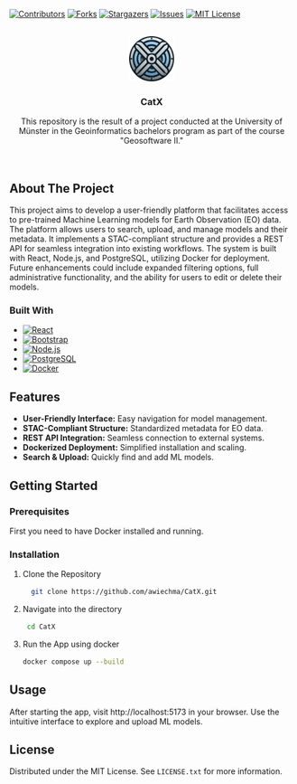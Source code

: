 <a id="readme-top"></a>

<!-- PROJECT SHIELDS -->

[![Contributors][contributors-shield]][contributors-url]
[![Forks][forks-shield]][forks-url]
[![Stargazers][stars-shield]][stars-url]
[![Issues][issues-shield]][issues-url]
[![MIT License][license-shield]][license-url]



<!-- PROJECT LOGO -->
<br />
<div align="center">
  <a href="https://github.com/awiechma/CatX">
    <img src="frontend/react/public/CatX_Logo.png" alt="Logo" width="80" height="80">
  </a>

  <h3 align="center">CatX</h3>

  <p align="center">
    This repository is the result of a project conducted at the University of Münster in the Geoinformatics bachelors program as part of the course "Geosoftware II."
    <br />
    <br />
    <br />
    
  </p>
</div>

<!-- ABOUT THE PROJECT -->
## About The Project

This project aims to develop a user-friendly platform that facilitates access to pre-trained Machine Learning models for Earth Observation (EO) data. The platform allows users to search, upload, and manage models and their metadata. It implements a STAC-compliant structure and provides a REST API for seamless integration into existing workflows. The system is built with React, Node.js, and PostgreSQL, utilizing Docker for deployment. Future enhancements could include expanded filtering options, full administrative functionality, and the ability for users to edit or delete their models.



### Built With
* [![React][React.js]][React-url]
* [![Bootstrap][Bootstrap.com]][Bootstrap-url]
* [![Node.js][Node.js]][Node-url]
* [![PostgreSQL][PostgreSQL]][PostgreSQL-url]
* [![Docker][Docker]][Docker-url]


## Features
- **User-Friendly Interface:** Easy navigation for model management.
- **STAC-Compliant Structure:** Standardized metadata for EO data.
- **REST API Integration:** Seamless connection to external systems.
- **Dockerized Deployment:** Simplified installation and scaling.
- **Search & Upload:** Quickly find and add ML models.


<!-- GETTING STARTED -->
## Getting Started

### Prerequisites

First you need to have Docker installed and running.

### Installation

1. Clone the Repository
   ```sh
     git clone https://github.com/awiechma/CatX.git
   ```
2. Navigate into the directory
   ```sh
    cd CatX
   ```
 
3. Run the App using docker
    ```sh
    docker compose up --build
   ```


<!-- USAGE EXAMPLES -->
## Usage

After starting the app, visit http://localhost:5173 in your browser. Use the intuitive interface to explore and upload ML models.


<!-- LICENSE -->
## License

Distributed under the MIT License. See `LICENSE.txt` for more information.


[contributors-shield]: https://img.shields.io/github/contributors/awiechma/CatX.svg?style=for-the-badge
[contributors-url]: https://github.com/awiechma/CatX/graphs/contributors
[forks-shield]: https://img.shields.io/github/forks/awiechma/CatX.svg?style=for-the-badge
[forks-url]: https://github.com/awiechma/CatX/network/members
[stars-shield]: https://img.shields.io/github/stars/awiechma/CatX.svg?style=for-the-badge
[stars-url]: https://github.com/awiechma/CatX/stargazers
[issues-shield]: https://img.shields.io/github/issues/awiechma/CatX.svg?style=for-the-badge
[issues-url]: https://github.com/awiechma/CatX/issues
[license-shield]: https://img.shields.io/github/license/awiechma/Catx?style=for-the-badge
[license-url]: LICENSE
[React.js]: https://img.shields.io/badge/React-20232A?style=for-the-badge&logo=react&logoColor=61DAFB
[React-url]: https://reactjs.org/
[Bootstrap.com]: https://img.shields.io/badge/Bootstrap-563D7C?style=for-the-badge&logo=bootstrap&logoColor=white
[Bootstrap-url]: https://getbootstrap.com
[Node.js]: https://img.shields.io/badge/Node.js-339933?style=for-the-badge&logo=node.js&logoColor=white
[Node-url]: https://nodejs.org/
[PostgreSQL]: https://img.shields.io/badge/PostgreSQL-336791?style=for-the-badge&logo=postgresql&logoColor=white
[PostgreSQL-url]: https://www.postgresql.org/
[Docker]: https://img.shields.io/badge/Docker-2496ED?style=for-the-badge&logo=docker&logoColor=white
[Docker-url]: https://www.docker.com/
